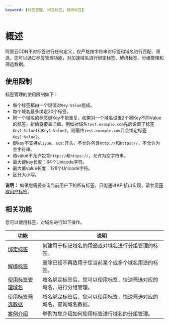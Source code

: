 ```yaml
---
keyword: [标签管理, 绑定标签, 解绑标签]
---
```


# 概述

阿里云CDN不对标签进行任何定义，仅严格按字符串对标签和域名进行匹配、筛选。您可以通过标签管理功能，对加速域名进行绑定标签、解绑标签、分组管理和筛选数据。

## 使用限制

标签管理的使用限制如下：

-   每个标签都由一个键值对`Key:Value`组成。
-   每个域名最多绑定20个标签。
-   同一个域名的标签键Key不能重复。如果对一个域名设置2个同Key不同Value的标签，新值将覆盖旧值。例如对域名`test.example.com`先后设置了标签`Key1:Value1`和`Key1:Value2`，则最终`test.example.com`只会绑定标签`Key1:Value2`。
-   键key不支持`aliyun`、`acs:`开头，不允许包含`http://`和`https://`，不允许为空字符串。
-   值value不允许包含`http://`和`https://`，允许为空字符串。
-   最大键key长度：64个Unicode字符。
-   最大值value长度：128个Unicode字符。
-   区分大小写。

**说明：** 如果您需要查询当前用户下的所有标签，只能通过API接口实现，请参见[获取用户标签](/cn.zh-CN/新版API参考/标签类接口/获取用户标签.md)。

## 相关功能

您可以使用标签，对域名进行如下操作。

|功能|说明|
|--|--|
|[绑定标签](/cn.zh-CN/域名管理/标签管理/绑定标签.md)|创建用于标记域名的用途或对域名进行分组管理的标签。|
|[解绑标签](/cn.zh-CN/域名管理/标签管理/解绑标签.md)|删除已经不再适用于您当前某个或多个域名用途的标签。|
|[使用标签管理域名](/cn.zh-CN/域名管理/标签管理/使用标签管理域名.md)|域名绑定标签后，您可以使用标签，快速筛选对应的域名，进行分组管理。|
|[使用标签筛选数据](/cn.zh-CN/域名管理/标签管理/使用标签筛选数据.md)|域名绑定标签后，您可以使用标签，快速筛选对应的域名，查询域名数据。|
|[案例介绍](/cn.zh-CN/域名管理/标签管理/案例介绍.md)|举例为您介绍如何使用标签进行域名的分组管理。|

